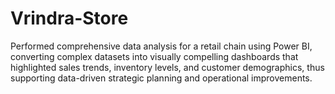 # Vrindra-Store
Performed comprehensive data analysis for a retail chain using Power BI, converting complex datasets into visually compelling dashboards that highlighted sales trends, inventory levels, and customer demographics, thus supporting data-driven strategic planning and operational improvements.
